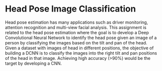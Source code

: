 # Head Pose Image Classification

Head pose estimation has many applications such as driver monitoring, attention recognition and multi-view facial analysis. This assignment is related to the head pose estimation where the goal is to develop a Deep Convolutional Neural Network to identify the head pose given an image of a person by classifying the images based on the tilt and pan of the head. Given a dataset with images of head in different positions, the objective of building a DCNN is to classify the images into the right tilt and pan positions of the head in that image. Achieving high accuracy (>90%) would be the target by developing a CNN.
